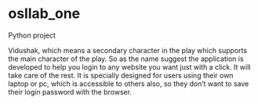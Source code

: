 # osllab_one
Python project

Vidushak, which means a secondary character in the play which supports the main character of the play. 
So as the name suggest the application is developed to help you login to any website you want just with a click. 
It will take care of the rest. It is specially designed for users using their own laptop or pc, which is accessible to others also, so they don’t want to save their login password with the browser.

